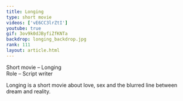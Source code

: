 ```yaml
---
title: Longing
type: short movie
videos: ['vE6CC3lrZtI']
youtube: true
gif: 3ov9k0dJByfiZfKNTa
backdrop: longing_backdrop.jpg
rank: 111
layout: article.html
---
```


Short movie – Longing   
Role – Script writer

Longing is a short movie about love, sex and the blurred line between dream and reality. 